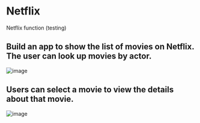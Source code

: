 # Netflix
Netflix function (testing)

## Build an app to show the list of movies on Netflix. The user can look up movies by actor.
![image](https://user-images.githubusercontent.com/74015697/211166965-7e990629-3a8a-4f1c-9ba9-26864382c35f.png)


## Users can select a movie to view the details about that movie.
![image](https://user-images.githubusercontent.com/74015697/211166873-2a4050cc-5d81-44fc-8f4e-0b29c5acb76f.png)
